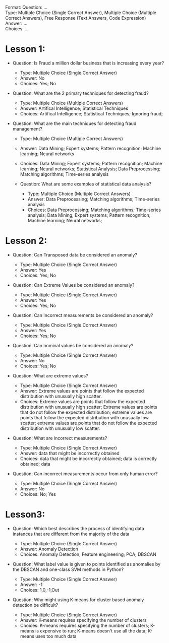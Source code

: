Format:
Question: ...  
Type: Multiple Choice (Single Correct Answer),  Multiple Choice (Multiple Correct Answers), Free Response (Text Answers, Code Expression)
Answer: ...  
Choices: ...  

# Lesson 1:
- Question: Is Fraud a million dollar business that is increasing every year?
	- Type: Multiple Choice (Single Correct Answer)
	- Answer: No
	- Choices: Yes; No

- Question: What are the 2 primary techniques for detecting fraud?
	- Type: Multiple Choice (Multiple Correct Answers)
	- Answer: Artifical Intelligence; Statistical Techniques
	- Choices: Artifical Intelligence; Statistical Techniques; Ignoring fraud;

- Question: What are the main techniques for detecting fraud management?
	- Type: Multiple Choice (Multiple Correct Answers)
	- Answer: Data Mining; Expert systems; Pattern recognition; Machine learning; Neural networks
	- Choices: Data Mining; Expert systems; Pattern recognition; Machine learning; Neural networks; Statistical Analysis; Data Preprocessing; Matching algorithms; Time-series analysis

	- Question: What are some examples of statistical data analysis?
		- Type: Multiple Choice (Multiple Correct Answers)
		- Answer: Data Preprocessing; Matching algorithms; Time-series analysis
		- Choices: Data Preprocessing; Matching algorithms; Time-series analysis; Data Mining; Expert systems; Pattern recognition; Machine learning; Neural networks;  

# Lesson 2:

- Question: Can Transposed data be considered an anomaly?
	- Type: Multiple Choice (Single Correct Answer)
	- Answer: Yes
	- Choices: Yes; No

- Question: Can Extreme Values be considered an anomaly?
	- Type: Multiple Choice (Single Correct Answer)
	- Answer: Yes
	- Choices: Yes; No

- Question: Can Incorrect measurements be considered an anomaly?
	- Type: Multiple Choice (Single Correct Answer)
	- Answer: Yes
	- Choices: Yes; No

- Question: Can nominal values be considered an anomaly?
	- Type: Multiple Choice (Single Correct Answer)
	- Answer: No
	- Choices: Yes; No

- Question: What are extreme values?
	- Type: Multiple Choice (Single Correct Answer)
	- Answer: Extreme values are points that follow the expected distribution with unusually high scatter.
	- Choices: Extreme values are points that follow the expected distribution with unusually high scatter; Extreme values are points that do not follow the expected distribution; extreme values are points that follow the expected distribution with unusually low scatter; extreme values are points that do not follow the expected distribution with unusually low scatter.

- Question: What are incorrect measurements?
	- Type: Multiple Choice (Single Correct Answer)
	- Answer: data that might be incorrectly obtained
	- Choices: data that might be incorrectly obtained; data is correctly obtained; data

- Question: Can incorrect measurements occur from only human error?
	- Type: Multiple Choice (Single Correct Answer)
	- Answer: No
	- Choices: No; Yes


# Lesson3:

- Question: Which best describes the process of identifying data instances that are different from the majority of the data
	- Type: Multiple Choice (Single Correct Answer)
	- Answer: Anomaly Detection
	- Choices: Anomaly Detection; Feature engineering; PCA; DBSCAN

- Question: What label value is given to points identified as anomalies by the DBSCAN and one-class SVM methods in Python?
	- Type: Multiple Choice (Single Correct Answer)
	- Answer: -1
	- Choices: 1,0,-1,Out

- Question: Why might using K-means for cluster based anomaly detection be difficult?
	- Type: Multiple Choice (Single Correct Answer)
	- Answer: K-means requires specifying the number of clusters
	- Choices: K-means requires specifying the number of clusters; K-means is expensive to run; K-means doesn't use all the data; K-means uses too much data
